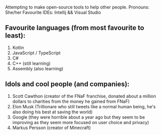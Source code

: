 Attempting to make open-source tools to help other people.
Pronouns: She/her
Favourite IDEs: Intellij && Visual Studio
## Favourite languages (from most favourite to least):
1. Kotlin
2. JavaScript / TypeScript
3. C#
4. C++ (still learning)
5. Assembly (also learning)
## Idols and cool people (and companies):
 1. Scott Cawthon (creator of the FNaF franchise, donated about a million dollars to charities from the money he gained from FNaF)
 2. Elon Musk (Trillionare who still tweets like a normal human being, he's also doing his best at saving the world)
 3. Google (they were horrible about a year ago but they seem to be improving as they seem more focused on user choice and privacy)
 4. Markus Persson (creator of Minecraft)
